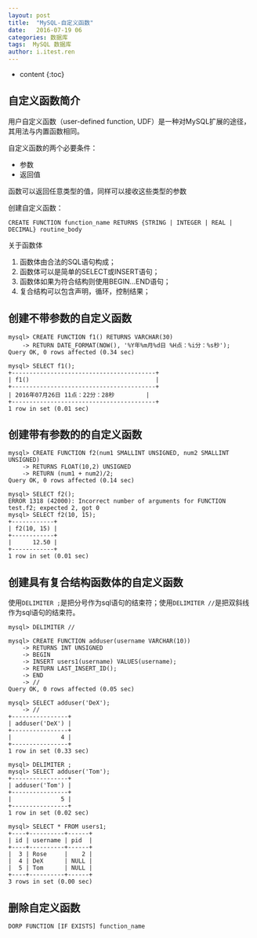 ```yaml
---
layout: post
title:  "MySQL-自定义函数"
date:   2016-07-19 06
categories: 数据库
tags:  MySQL 数据库
author: i.itest.ren
---
```


* content
{:toc}





## 自定义函数简介 ##

用户自定义函数（user-defined function, UDF）是一种对MySQL扩展的途径，其用法与内置函数相同。

自定义函数的两个必要条件：

- 参数
- 返回值

函数可以返回任意类型的值，同样可以接收这些类型的参数

创建自定义函数：

	CREATE FUNCTION function_name RETURNS {STRING | INTEGER | REAL | DECIMAL} routine_body

关于函数体

1. 函数体由合法的SQL语句构成；
1. 函数体可以是简单的SELECT或INSERT语句；
1. 函数体如果为符合结构则使用BEGIN...END语句；
2. 复合结构可以包含声明，循环，控制结果；

## 创建不带参数的自定义函数 ##

	mysql> CREATE FUNCTION f1() RETURNS VARCHAR(30)
	    -> RETURN DATE_FORMAT(NOW(), '%Y年%m月%d日 %H点：%i分：%s秒');
	Query OK, 0 rows affected (0.34 sec)
	
	mysql> SELECT f1();
	+-----------------------------------------+
	| f1()                                    |
	+-----------------------------------------+
	| 2016年07月26日 11点：22分：28秒         |
	+-----------------------------------------+
	1 row in set (0.01 sec)

## 创建带有参数的的自定义函数 ##

	mysql> CREATE FUNCTION f2(num1 SMALLINT UNSIGNED, num2 SMALLINT UNSIGNED)
	    -> RETURNS FLOAT(10,2) UNSIGNED
	    -> RETURN (num1 + num2)/2;
	Query OK, 0 rows affected (0.14 sec)
	
	mysql> SELECT f2();
	ERROR 1318 (42000): Incorrect number of arguments for FUNCTION test.f2; expected 2, got 0
	mysql> SELECT f2(10, 15);
	+------------+
	| f2(10, 15) |
	+------------+
	|      12.50 |
	+------------+
	1 row in set (0.01 sec)

## 创建具有复合结构函数体的自定义函数 ##

使用`DELIMITER ;`是把分号作为sql语句的结束符；使用`DELIMITER //`是把双斜线作为sql语句的结束符。

	mysql> DELIMITER //
	
	mysql> CREATE FUNCTION adduser(username VARCHAR(10))
	    -> RETURNS INT UNSIGNED
	    -> BEGIN
	    -> INSERT users1(username) VALUES(username);
	    -> RETURN LAST_INSERT_ID();
	    -> END
	    -> //
	Query OK, 0 rows affected (0.05 sec)
	
	mysql> SELECT adduser('DeX');
	    -> //
	+----------------+
	| adduser('DeX') |
	+----------------+
	|              4 |
	+----------------+
	1 row in set (0.33 sec)
	
	mysql> DELIMITER ;
	mysql> SELECT adduser('Tom');
	+----------------+
	| adduser('Tom') |
	+----------------+
	|              5 |
	+----------------+
	1 row in set (0.02 sec)
	
	mysql> SELECT * FROM users1;
	+----+----------+------+
	| id | username | pid  |
	+----+----------+------+
	|  3 | Rose     |    2 |
	|  4 | DeX      | NULL |
	|  5 | Tom      | NULL |
	+----+----------+------+
	3 rows in set (0.00 sec)

## 删除自定义函数 ##

	DORP FUNCTION [IF EXISTS] function_name

